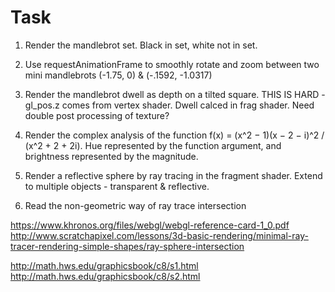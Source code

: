 Task
====

1. Render the mandlebrot set. Black in set, white not in set.
2. Use requestAnimationFrame to smoothly rotate and zoom between two mini mandlebrots (-1.75, 0) & (-.1592, -1.0317)
3. Render the mandlebrot dwell as depth on a tilted square. THIS IS HARD - gl_pos.z comes from vertex shader. Dwell calced in frag shader. Need double post processing of texture?
4. Render the complex analysis of the function f(x) = (x^2 − 1)(x − 2 − i)^2 / (x^2 + 2 + 2i). Hue represented by the function argument, and brightness represented by the magnitude.
5. Render a reflective sphere by ray tracing in the fragment shader. Extend to multiple objects - transparent & reflective.

6. Read the non-geometric way of ray trace intersection

https://www.khronos.org/files/webgl/webgl-reference-card-1_0.pdf
http://www.scratchapixel.com/lessons/3d-basic-rendering/minimal-ray-tracer-rendering-simple-shapes/ray-sphere-intersection

http://math.hws.edu/graphicsbook/c8/s1.html
http://math.hws.edu/graphicsbook/c8/s2.html
